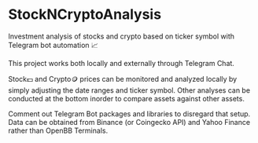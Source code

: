 # StockNCryptoAnalysis
Investment analysis of stocks and crypto based on ticker symbol with Telegram bot automation 📈

This project works both locally and externally through Telegram Chat.

Stock💵 and Crypto🪙 prices can be monitored and analyzed locally by simply adjusting the date ranges and ticker symbol. 
Other analyses can be conducted at the bottom inorder to compare assets against other assets.

Comment out Telegram Bot packages and libraries to disregard that setup. Data can be obtained from Binance (or Coingecko API) and Yahoo Finance rather than OpenBB Terminals.
